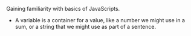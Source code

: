 Gaining familiarity with basics of JavaScripts.
- A variable is a container for a value, like a number we might use in a sum, or a string that we might use as part of a sentence.
